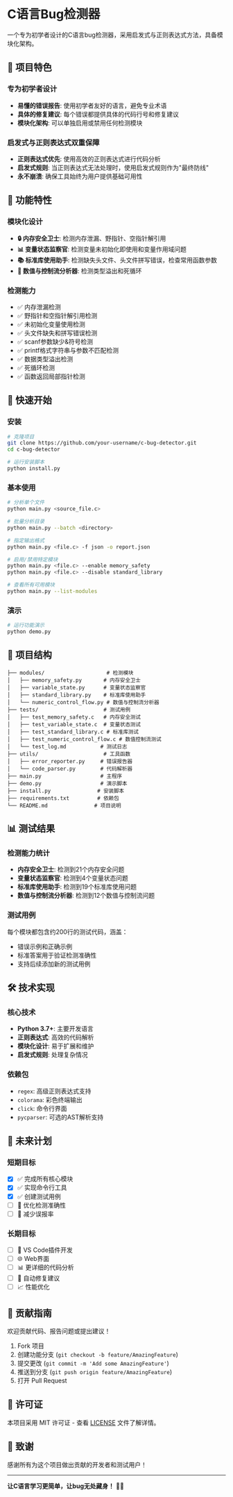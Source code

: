 # C语言Bug检测器

一个专为初学者设计的C语言bug检测器，采用启发式与正则表达式方法，具备模块化架构。

## 🎯 项目特色

### 专为初学者设计
- **易懂的错误报告**: 使用初学者友好的语言，避免专业术语
- **具体的修复建议**: 每个错误都提供具体的代码行号和修复建议
- **模块化架构**: 可以单独启用或禁用任何检测模块

### 启发式与正则表达式双重保障
- **正则表达式优先**: 使用高效的正则表达式进行代码分析
- **启发式规则**: 当正则表达式无法处理时，使用启发式规则作为"最终防线"
- **永不崩溃**: 确保工具始终为用户提供基础可用性

## 🔧 功能特性

### 模块化设计
- **🔒 内存安全卫士**: 检测内存泄漏、野指针、空指针解引用
- **📊 变量状态监察官**: 检测变量未初始化即使用和变量作用域问题
- **📚 标准库使用助手**: 检测缺失头文件、头文件拼写错误，检查常用函数参数
- **🔢 数值与控制流分析器**: 检测类型溢出和死循环

### 检测能力
- ✅ 内存泄漏检测
- ✅ 野指针和空指针解引用检测
- ✅ 未初始化变量使用检测
- ✅ 头文件缺失和拼写错误检测
- ✅ scanf参数缺少&符号检测
- ✅ printf格式字符串与参数不匹配检测
- ✅ 数据类型溢出检测
- ✅ 死循环检测
- ✅ 函数返回局部指针检测

## 🚀 快速开始

### 安装
```bash
# 克隆项目
git clone https://github.com/your-username/c-bug-detector.git
cd c-bug-detector

# 运行安装脚本
python install.py
```

### 基本使用
```bash
# 分析单个文件
python main.py <source_file.c>

# 批量分析目录
python main.py --batch <directory>

# 指定输出格式
python main.py <file.c> -f json -o report.json

# 启用/禁用特定模块
python main.py <file.c> --enable memory_safety
python main.py <file.c> --disable standard_library

# 查看所有可用模块
python main.py --list-modules
```

### 演示
```bash
# 运行功能演示
python demo.py
```

## 📁 项目结构
```
├── modules/                    # 检测模块
│   ├── memory_safety.py       # 内存安全卫士
│   ├── variable_state.py      # 变量状态监察官
│   ├── standard_library.py    # 标准库使用助手
│   └── numeric_control_flow.py # 数值与控制流分析器
├── tests/                     # 测试用例
│   ├── test_memory_safety.c   # 内存安全测试
│   ├── test_variable_state.c  # 变量状态测试
│   ├── test_standard_library.c # 标准库测试
│   ├── test_numeric_control_flow.c # 数值控制流测试
│   └── test_log.md           # 测试日志
├── utils/                     # 工具函数
│   ├── error_reporter.py     # 错误报告器
│   └── code_parser.py        # 代码解析器
├── main.py                   # 主程序
├── demo.py                   # 演示脚本
├── install.py               # 安装脚本
├── requirements.txt         # 依赖包
└── README.md               # 项目说明
```

## 📊 测试结果

### 检测能力统计
- **内存安全卫士**: 检测到21个内存安全问题
- **变量状态监察官**: 检测到4个变量状态问题
- **标准库使用助手**: 检测到19个标准库使用问题
- **数值与控制流分析器**: 检测到12个数值与控制流问题

### 测试用例
每个模块都包含约200行的测试代码，涵盖：
- 错误示例和正确示例
- 标准答案用于验证检测准确性
- 支持后续添加新的测试用例

## 🛠️ 技术实现

### 核心技术
- **Python 3.7+**: 主要开发语言
- **正则表达式**: 高效的代码解析
- **模块化设计**: 易于扩展和维护
- **启发式规则**: 处理复杂情况

### 依赖包
- `regex`: 高级正则表达式支持
- `colorama`: 彩色终端输出
- `click`: 命令行界面
- `pycparser`: 可选的AST解析支持

## 🔮 未来计划

### 短期目标
- [x] ✅ 完成所有核心模块
- [x] ✅ 实现命令行工具
- [x] ✅ 创建测试用例
- [ ] 🔄 优化检测准确性
- [ ] 🔄 减少误报率

### 长期目标
- [ ] 📱 VS Code插件开发
- [ ] 🌐 Web界面
- [ ] 📊 更详细的代码分析
- [ ] 🔧 自动修复建议
- [ ] 📈 性能优化

## 🤝 贡献指南

欢迎贡献代码、报告问题或提出建议！

1. Fork 项目
2. 创建功能分支 (`git checkout -b feature/AmazingFeature`)
3. 提交更改 (`git commit -m 'Add some AmazingFeature'`)
4. 推送到分支 (`git push origin feature/AmazingFeature`)
5. 打开 Pull Request

## 📄 许可证

本项目采用 MIT 许可证 - 查看 [LICENSE](LICENSE) 文件了解详情。

## 🙏 致谢

感谢所有为这个项目做出贡献的开发者和测试用户！

---

**让C语言学习更简单，让bug无处藏身！** 🐛✨
